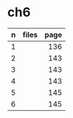 # ch6

| n  | files | page |
| -: | :-    | -:   |
| 1  |       | 136  |
| 2  |       | 143  |
| 3  |       | 143  |
| 4  |       | 143  |
| 5  |       | 145  |
| 6  |       | 145  |
